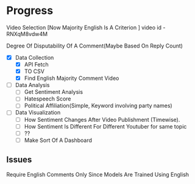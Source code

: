 # Progress

Video Selection [Now Majority English Is A Criterion ]
video id - RNXqM8vdw4M

Degree Of Disputability Of A Comment(Maybe Based On Reply Count)

- [x] Data Collection
	- [x] API Fetch
	- [x] TO CSV
	- [x] Find English Majority Comment Video

- [ ] Data Analysis
	- [ ] Get Sentiment Analysis
	- [ ] Hatespeech Score
	- [ ] Political Affiliation(Simple, Keyword involving party names)

- [ ] Data Visualization
	- [ ] How Sentiment Changes After Video Publishment (Timewise).
	- [ ] How Sentiment Is Different For Different Youtuber for same topic
	- [ ] ??	
	- [ ] Make Sort Of A Dashboard

## Issues
Require English Comments Only Since Models Are Trained Using English
